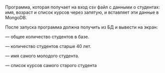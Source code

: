 Программa, которая получает на вход csv файл с данными о студентах: имя, возраст и список курсов через запятую, и вставляет эти данные в MongoDB.

После запуска программа должна получить из БД и вывести на экран:

— общее количество студентов в базе.

— количество студентов старше 40 лет.

— имя самого молодого студента.

— список курсов самого старого студента